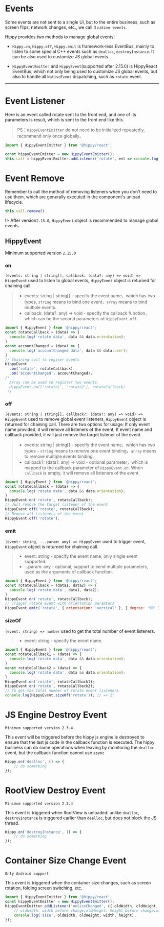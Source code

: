 # Events

Some events are not sent to a single UI, but to the entire business, such as screen flips, network changes, etc., we call it `native events`.

Hippy provides two methods to manage global events:

+ `Hippy.on`, `Hippy.off`, `Hippy.emit` is framework-less EventBus, mainly to listen to some special C++ events such as `dealloc`, `destroyInstance`. It can be also used to customize JS global events. 

+ `HippyEventEmitter` and `HippyEvent`(supported after 2.15.0) is HippyReact EventBus, which not only being used to customize JS global events, but also to handle all `NativeEvent` dispatching, such as `rotate` event.

---

# Event Listener

Here is an event called rotate sent to the front end, and one of its parameters is result, which is sent to the front end like this.

> PS：`HippyEventEmitter` do not need to be initialized repeatedly, recommend only once globally。

```jsx
import { HippyEventEmitter } from '@hippy/react';

const hippyEventEmitter = new HippyEventEmitter();
this.call = hippyEventEmitter.addListener('rotate', evt => console.log(evt.result));
```

# Event Remove

Remember to call the method of removing listeners when you don't need to use them, which are generally executed in the component's unload lifecycle.

```jsx
this.call.remove()
```

!> After version`2.15.0`, `HippyEvent` object is recommended to manage global events.

## HippyEvent

Minimum supported version `2.15.0`

### on

`(events: string | string[], callback: (data?: any) => void) => HippyEvent` used to listen to global events, `HippyEvent` object is returned for chaining call.

> + events: string | string[] - specify the event name，which has two types, `string` means to bind one event，`array` means to bind multiple events.
> + callback: (data?: any) => void - specify the callback function，which can be the second parameters of `HippyEvent.off`.

```js
import { HippyEvent } from '@hippy/react';
const rotateCallback = (data) => {
  console.log('rotate data', data && data.orientation);
}
const accountChanged = (data) => {
  console.log('accountChanged data', data && data.user);
}
// Chaining call to regiser events
HippyEvent
  .on('rotate', rotateCallback)
  .on('accountChanged', accountChanged);
/*
  Array can be used to register two events.
  HippyEvent.on(['rotate1', 'rotate2'], rotateCallback)
 */
```

### off

`(events: string | string[], callback?: (data?: any) => void) => HippyEvent` used to remove global event listeners, `HippyEvent` object is returned for chaining call.
There are two options for usage: If only event name provided, it will remove all listeners of the event; If event name and callback provided, it will just remove the target listener of the event.

> + events: string | string[] - specify the event name，which has two types - `string` means to remove one event binding，`array` means to remove multiple events binding.
> + callback?: (data?: any) => void - optional parameter，which is mapped to the callback parameter of `HippyEvent.on`. When `callback` is empty, it will remove all listeners of the event.

```js
import { HippyEvent } from '@hippy/react';
const rotateCallback = (data) => {
  console.log('rotate data', data && data.orientation);
}
HippyEvent.on('rotate', rotateCallback);
// Just remove the target listener of the event
HippyEvent.off('rotate', rotateCallback);
// Remove all listeners of the event
HippyEvent.off('rotate');
```

### emit

`(event: string, ...param: any) => HippyEvent` used to trigger event, `HippyEvent` object is returned for chaining call.

> + event: string - specify the event name, only single event supported.
> + ...param: any - optional, support to send multiple parameters, used as the arguments of callback function.


```js
import { HippyEvent } from '@hippy/react';
const rotateCallback = (data1, data2) => {
  console.log('rotate data', data1, data2);
}
HippyEvent.on('rotate', rotateCallback);
// Trigger rotate event with orientation paramters
HippyEvent.emit('rotate', { orientation: 'vertical' }, { degree: '90' });
```

### sizeOf

`(event: string) => number` used to get the total number of event listeners.

> + event: string - specify the event name.

```js
import { HippyEvent } from '@hippy/react';
const rotateCallback1 = (data) => {
  console.log('rotate data', data && data.orientation);
}
const rotateCallback2 = (data) => {
  console.log('rotate data', data && data.orientation);
}
HippyEvent.on('rotate', rotateCallback1);
HippyEvent.on('rotate', rotateCallback2);
// To get the total number of rotate event listeners
console.log(HippyEvent.sizeOf('rotate')); // => 2;
```


# JS Engine Destroy Event

`Minimum supported version 2.3.4`

This event will be triggered before the hippy js engine is destroyed to ensure that the last js code in the callback function is executed. The hippy business can do some operations when leaving by monitoring the `dealloc` event, but the callback function cannot use `async`

```jsx
Hippy.on('dealloc', () => {
    // do something
});
```

# RootView Destroy Event

`Minimum supported version 2.3.4`

This event is triggered when RootView is unloaded. unlike `dealloc`,  `destroyInstance` is triggered earlier than `dealloc`, but does not block the JS thread.

```jsx
Hippy.on('destroyInstance', () => {
    // do something
});
```

# Container Size Change Event

`Only Android support`

This event is triggered when the container size changes, such as screen rotation, folding screen switching, etc.

```jsx
import { HippyEventEmitter } from '@hippy/react';
const hippyEventEmitter = new HippyEventEmitter();
hippyEventEmitter.addListener('onSizeChanged', ({ oldWidth, oldHeight, width, height }) => {
    // oldWidth: width before change;oldHeight: height before change;width: width after change; height: height after change
    console.log('size', oldWidth, oldHeight, width, height);
});
```
